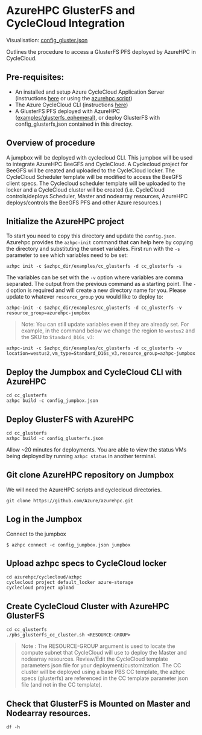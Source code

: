# AzureHPC GlusterFS and CycleCloud Integration

Visualisation: [config_gluster.json](https://azurehpc.azureedge.net/?o=https://raw.githubusercontent.com/Azure/azurehpc/master/examples/cc_glusterfs/config_glusterfs.json)

Outlines the procedure to access a GlusterFS PFS deployed by AzureHPC in CycleCloud.

## Pre-requisites:

* An installed and setup Azure CycleCloud Application Server (instructions [here](https://docs.microsoft.com/en-us/azure/cyclecloud/quickstart-install-cyclecloud) or using the [azurehpc script](https://github.com/Azure/azurehpc/tree/master/examples/cycleserver))
* The Azure CycleCloud CLI (instructions [here](https://docs.microsoft.com/en-us/azure/cyclecloud/install-cyclecloud-cli))
* A GlusterFS PFS deployed with AzureHPC ([examples/glusterfs_ephemeral](https://github.com/Azure/azurehpc/tree/master/examples/glusterfs_ephemeral)), or deploy GlusterFS with config_glusterfs,json contained in this directoy.

## Overview of procedure

A jumpbox will be deployed with cyclecloud CLI. This jumpbox will be used to integrate AzureHPC BeeGFS and CycleCloud. A Cyclecloud project for BeeGFS will be created and uploaded to the CycleCloud locker. The CycleCloud Scheduler template will be modified to access the BeeGFS client specs. The Cyclecloud scheduler template will be uploaded to the locker and a CycleCloud cluster will be created (i.e. CycleCloud controls/deploys Scheduler, Master and nodearray resources, AzureHPC deploys/controls the BeeGFS PFS and other Azure resources.)

## Initialize the AzureHPC project

To start you need to copy this directory and update the `config.json`.  Azurehpc provides the `azhpc-init` command that can help here by copying the directory and substituting the unset variables.  First run with the `-s` parameter to see which variables need to be set:

```
azhpc init -c $azhpc_dir/examples/cc_glusterfs -d cc_glusterfs -s
```

The variables can be set with the `-v` option where variables are comma separated.  The output from the previous command as a starting point.  The `-d` option is required and will create a new directory name for you.  Please update to whatever `resource_group` you would like to deploy to:

```
azhpc-init -c $azhpc_dir/examples/cc_glusterfs -d cc_glusterfs -v resource_group=azurehpc-jumpbox
```

> Note:  You can still update variables even if they are already set.  For example, in the command below we change the region to `westus2` and the SKU to `Standard_D16s_v3`:

```
azhpc-init -c $azhpc_dir/examples/cc_glusterfs -d cc_glusterfs -v location=westus2,vm_type=Standard_D16s_v3,resource_group=azhpc-jumpbox
```

## Deploy the Jumpbox and CycleCloud CLI with AzureHPC

```
cd cc_glusterfs
azhpc build -c config_jumpbox.json
```

## Deploy GlusterFS with AzureHPC

```
cd cc_glusterfs
azhpc build -c config_glusterfs.json
```

Allow ~20 minutes for deployments.  You are able to view the status VMs being deployed by running `azhpc status` in another terminal.

## Git clone AzureHPC repository on Jumpbox

We will need the AzureHPC scripts and cyclecloud directories.
```
git clone https://github.com/Azure/azurehpc.git
```

## Log in the Jumpbox

Connect to the jumpbox

```
$ azhpc connect -c config_jumpbox.json jumpbox
```

## Upload azhpc specs to CycleCloud locker

```
cd azurehpc/cyclecloud/azhpc
cyclecloud project default_locker azure-storage
cyclecloud project upload
```
 
## Create CycleCloud Cluster with AzureHPC GlusterFS

```
cd cc_glusterfs
./pbs_glusterfs_cc_cluster.sh <RESOURCE-GROUP>
```
>Note : The RESOURCE-GROUP argument is used to locate the compute subnet that CycleCloud will use to deploy the Master and nodearray resources. Review/Edit the CycleCloud template parameters json file for your deployment/customization.
The CC cluster will be deployed using a base PBS CC template, the azhpc specs (glusterfs) are referenced in the CC template parameter json file (and not in the CC template).

## Check that GlusterFS is Mounted on Master and Nodearray resources.

```
df -h
```
